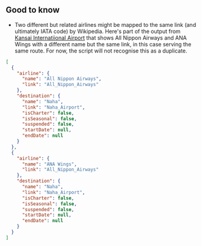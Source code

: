 ## Good to know

- Two different but related airlines might be mapped to the same link (and ultimately IATA code) by Wikipedia. Here's part of the output from [Kansai Internatiional Airport](https://en.m.wikipedia.org/wiki/Kansai_International_Airport) that shows All Nippon Airways and ANA Wings with a different name but the same link, in this case serving the same route. For now, the script will not recognise this as a duplicate.

```json
[
  {
    "airline": {
      "name": "All Nippon Airways",
      "link": "All_Nippon_Airways"
    },
    "destination": {
      "name": "Naha",
      "link": "Naha_Airport",
      "isCharter": false,
      "isSeasonal": false,
      "suspended": false,
      "startDate": null,
      "endDate": null
    }
  },
  {
    "airline": {
      "name": "ANA Wings",
      "link": "All_Nippon_Airways"
    },
    "destination": {
      "name": "Naha",
      "link": "Naha_Airport",
      "isCharter": false,
      "isSeasonal": false,
      "suspended": false,
      "startDate": null,
      "endDate": null
    }
  }
]
```
